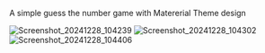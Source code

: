 A simple guess the number game with Matererial Theme design

![Screenshot_20241228_104239](https://github.com/user-attachments/assets/e7f7989f-9cf0-4d03-9cf9-0d373778a6a1)
![Screenshot_20241228_104302](https://github.com/user-attachments/assets/cb66bd3a-55e6-4f43-acba-4fb9fb56ed08)
![Screenshot_20241228_104406](https://github.com/user-attachments/assets/f8f7fcf6-9a9e-4749-8c7c-97e4b5161f9c)
